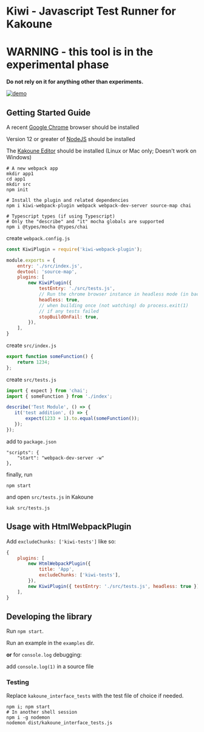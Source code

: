 # Kiwi - Javascript Test Runner for Kakoune

# WARNING - this tool is in the experimental phase

__Do not rely on it for anything other than experiments.__


[![demo](https://asciinema.org/a/QiWSFNU5tKpg1oB2tslFHT4Dn.svg)](https://asciinema.org/a/QiWSFNU5tKpg1oB2tslFHT4Dn?autoplay=1)

## Getting Started Guide

A recent [Google Chrome](https://www.google.com/chrome/) browser should be installed

Version 12 or greater of [NodeJS](https://nodejs.org/en/download/) should be installed

The [Kakoune Editor](https://github.com/mawww/kakoune#2-getting-started) should be installed (Linux or Mac only; Doesn't work on Windows)

```
# A new webpack app
mkdir app1
cd app1
mkdir src
npm init

# Install the plugin and related dependencies
npm i kiwi-webpack-plugin webpack webpack-dev-server source-map chai

# Typescript types (if using Typescript)
# Only the "describe" and "it" mocha globals are supported
npm i @types/mocha @types/chai
```

create `webpack.config.js`

```javascript
const KiwiPlugin = require('kiwi-webpack-plugin');

module.exports = {
    entry: './src/index.js',
    devtool: 'source-map',
    plugins: [
        new KiwiPlugin({
        	testEntry: './src/tests.js',
        	// Run the chrome browser instance in headless mode (in background without window)
        	headless: true,
        	// when building once (not watching) do process.exit(1)
        	// if any tests failed
        	stopBuildOnFail: true,
    	}),
    ],
}
```

create `src/index.js`

```javascript
export function someFunction() {
	return 1234;
};
```

create `src/tests.js`

```javascript
import { expect } from 'chai';
import { someFunction } from './index';

describe('Test Module', () => {
   it('test addition', () => {
       expect(1233 + 1).to.equal(someFunction());
   });
});
```

add to `package.json`

```
"scripts": {
    "start": "webpack-dev-server -w"
},
```
finally, run

```
npm start
```

and open `src/tests.js` in Kakoune

```
kak src/tests.js
```

## Usage with HtmlWebpackPlugin

Add `excludeChunks: ['kiwi-tests']` like so:

```js
{
    plugins: [
        new HtmlWebpackPlugin({
            title: 'App',
            excludeChunks: ['kiwi-tests'],
        }),
        new KiwiPlugin({ testEntry: './src/tests.js', headless: true }),
    ],
}

```

## Developing the library

Run `npm start`.

Run an example in the `examples` dir.

__or__ for `console.log` debugging: 

add `console.log(1)` in a source file

### Testing

Replace `kakoune_interface_tests` with the test file of choice if needed.

```
npm i; npm start
# In another shell session
npm i -g nodemon
nodemon dist/kakoune_interface_tests.js
```
